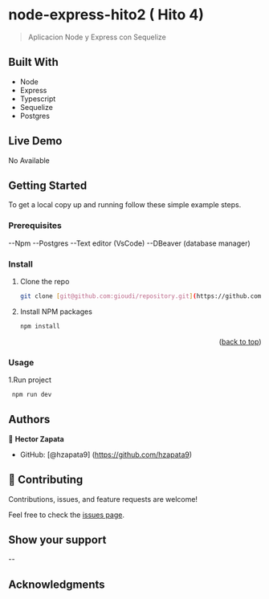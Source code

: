 <a name="readme-top"></a>

# node-express-hito2 ( Hito 4)

> Aplicacion Node y Express con Sequelize

## Built With

- Node
- Express
- Typescript
- Sequelize
- Postgres


## Live Demo

 No Available

## Getting Started

To get a local copy up and running follow these simple example steps.

### Prerequisites
 
--Npm 
--Postgres
--Text editor (VsCode)
--DBeaver (database manager)

### Install

1. Clone the repo
   ```sh
   git clone [git@github.com:gioudi/repository.git](https://github.com/hzapata9/node-express-hito2.git)
   ```
2. Install NPM packages
   ```sh
   npm install
   ```

<p align="right">(<a href="#readme-top">back to top</a>)</p>

### Usage

1.Run project

```sh
 npm run dev
```

## Authors

👤 **Hector Zapata**

- GitHub: [@hzapata9] (https://github.com/hzapata9)

## 🤝 Contributing

Contributions, issues, and feature requests are welcome!

Feel free to check the [issues page](https://github.com/use/repository/issues).

## Show your support

--

## Acknowledgments
